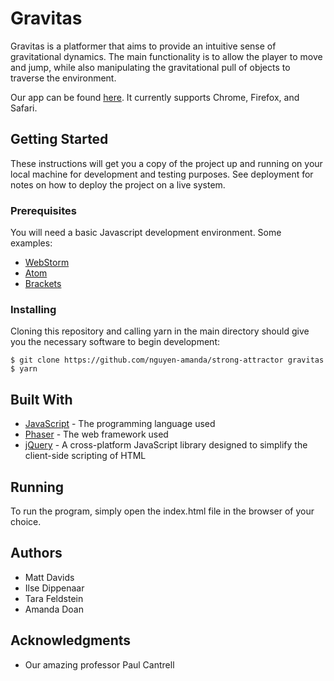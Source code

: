 # Gravitas

Gravitas is a platformer that aims to provide an intuitive sense of gravitational dynamics. The main functionality is to allow the player to move and jump, while also manipulating the gravitational pull of objects to traverse the environment.

Our app can be found [here](https://mattdavids.github.io/strong-attractor/). It currently supports Chrome, Firefox, and Safari.

## Getting Started

These instructions will get you a copy of the project up and running on your local machine for development and testing purposes. See deployment for notes on how to deploy the project on a live system.

### Prerequisites

You will need a basic Javascript development environment. Some examples:
- [WebStorm](https://www.jetbrains.com/webstorm/)
- [Atom](https://atom.io/)
- [Brackets](http://brackets.io/)


### Installing

Cloning this repository and calling yarn in the main directory should give you the necessary software to begin development:

```
$ git clone https://github.com/nguyen-amanda/strong-attractor gravitas
$ yarn
```

## Built With

* [JavaScript](https://www.javascript.com/) - The programming language used
* [Phaser](https://phaser.io/) - The web framework used
* [jQuery](https://jquery.com/) - A cross-platform JavaScript library designed to simplify the client-side scripting of HTML

## Running
To run the program, simply open the index.html file in the browser of your choice.

## Authors

* Matt Davids
* Ilse Dippenaar
* Tara Feldstein
* Amanda Doan

## Acknowledgments

* Our amazing professor Paul Cantrell
